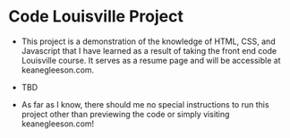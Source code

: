 <h1> Code Louisville Project </h1>

- This project is a demonstration of the knowledge of HTML, CSS, and Javascript that I have learned as a result of taking the front end code Louisville course. It serves as a resume page and will be accessible at keanegleeson.com.

- TBD

- As far as I know, there should me no special instructions to run this project other than previewing the code or simply visiting keanegleeson.com!
